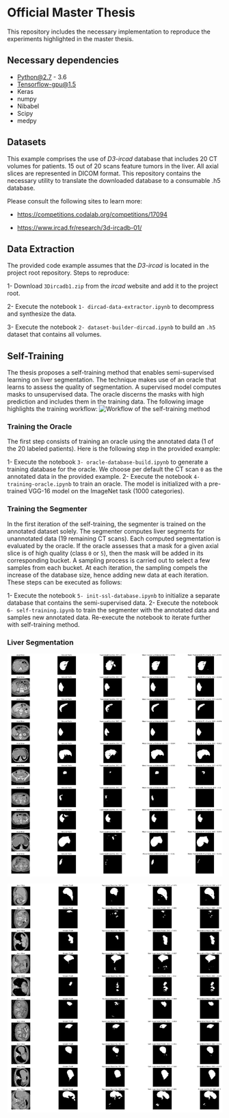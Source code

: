 # Official Master Thesis

This repository includes the necessary implementation to reproduce the experiments highlighted in the master thesis.

## Necessary dependencies
* Python@2.7 - 3.6
* Tensorflow-gpu@1.5
* Keras
* numpy
* Nibabel
* Scipy
* medpy

## Datasets
This example comprises the use of _D3-ircad_ database that includes 20 CT volumes for patients. 15 out of 20 scans feature tumors in the liver. All axial slices are represented in DICOM format. This repository contains the necessary utility to translate the downloaded database to a consumable .h5 database. 

Please consult the following sites to learn more:

* https://competitions.codalab.org/competitions/17094

* https://www.ircad.fr/research/3d-ircadb-01/

## Data Extraction

The provided code example assumes that the _D3-ircad_ is located in the project root repository. Steps to reproduce:

1- Download `3Dircadb1.zip` from the _ircad_ website and add it to the project root.

2- Execute the notebook `1- dircad-data-extractor.ipynb` to decompress and synthesize the data.

3- Execute the notebook `2- dataset-builder-dircad.ipynb` to build an `.h5` dataset that contains all volumes. 

## Self-Training

The thesis proposes a self-training method that enables semi-supervised learning on liver segmentation. The technique makes use of an oracle that learns to assess the quality of segmentation. A supervised model computes masks to unsupervised data. The oracle discerns the masks with high prediction and includes them in the training data. The following image highlights the training workflow:
![Workflow of the self-training method](images/diagram-self-training.png "Self-training Workflow")


### Training the Oracle
The first step consists of training an oracle using the annotated data (1 of the 20 labeled patients). Here is the following step in the provided example:

1- Execute the notebook `3- oracle-database-build.ipynb` to generate a training database for the oracle. We choose per default the CT scan `0` as the annotated data in the provided example.
2- Execute the notebook `4- training-oracle.ipynb` to train an oracle. The model is initialized with a pre-trained VGG-16 model on the ImageNet task (1000 categories). 

### Training the Segmenter
In the first iteration of the self-training, the segmenter is trained on the annotated dataset solely. The segmenter computes liver segments for unannotated data (19 remaining CT scans). Each computed segmentation is evaluated by the oracle. If the oracle assesses that a mask for a given axial slice is of high quality (class `0` or `5`), then the mask will be added in its corresponding bucket. A sampling process is carried out to select a few samples from each bucket. At each iteration, the sampling compels the increase of the database size, hence adding new data at each iteration. These steps can be executed as follows:

1- Execute the notebook `5- init-ssl-database.ipynb` to initialize a separate database that contains the semi-supervised data.
2- Execute the notebook `6- self-training.ipynb` to train the segmenter with the annotated data and samples new annotated data. Re-execute the notebook to iterate further with self-training method.

### Liver Segmentation
![Computing segmentation on CT scans used in the semi-supervised learning](images/segmentation-on-semi-sup-dataset.png)


![Computing segmentation on unseen data](images/segmentation-on-unseen-dataset.png)